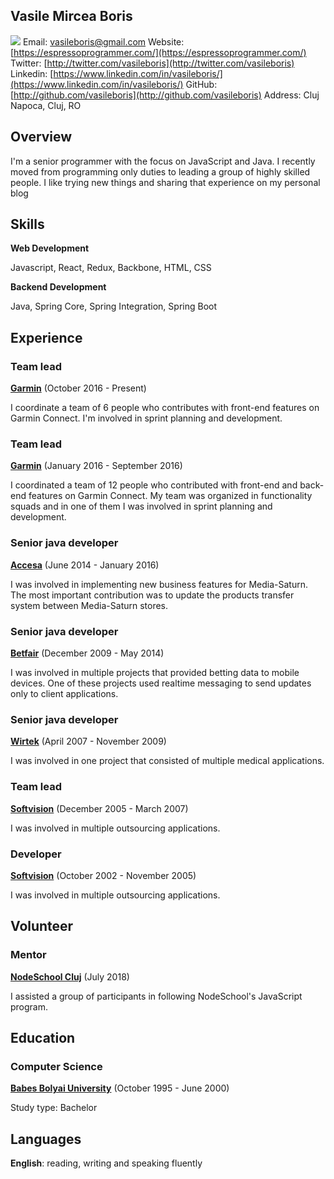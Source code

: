 ## Vasile Mircea Boris

![](https://i2.wp.com/espressoprogrammer.com/blog/wp-content/uploads/2018/07/boris-camino.png)
Email: [vasileboris@gmail.com](mailto:vasileboris@gmail.com)
Website: [https://espressoprogrammer.com/](https://espressoprogrammer.com/)
Twitter: [http://twitter.com/vasileboris](http://twitter.com/vasileboris)
Linkedin: [https://www.linkedin.com/in/vasileboris/](https://www.linkedin.com/in/vasileboris/)
GitHub: [http://github.com/vasileboris](http://github.com/vasileboris)
Address: Cluj Napoca, Cluj, RO

## Overview

I'm a senior programmer with the focus on JavaScript and Java. I recently moved from programming only duties to leading a group of highly skilled people. I like trying new things and sharing that experience on my personal blog

## Skills

**Web Development**

Javascript, React, Redux, Backbone, HTML, CSS

**Backend Development**

Java, Spring Core, Spring Integration, Spring Boot

## Experience

### Team lead

**[Garmin](https://www.garmin.com)** (October 2016 - Present)

I coordinate a team of 6 people who contributes with front-end features on Garmin Connect. I'm involved in sprint planning and development.

### Team lead

**[Garmin](https://www.garmin.com)** (January 2016 - September 2016)

I coordinated a team of 12 people who contributed with front-end and back-end features on Garmin Connect. My team was organized in functionality squads and in one of them I was involved in sprint planning and development.

### Senior java developer

**[Accesa](https://www.accesa.eu/)** (June 2014 - January 2016)

I was involved in implementing new business features for Media-Saturn. The most important contribution was to update the products transfer system between Media-Saturn stores.

### Senior java developer

**[Betfair](http://www.betfairromania.ro/)** (December 2009 - May 2014)

I was involved in multiple projects that provided betting data to mobile devices. One of these projects used realtime messaging to send updates only to client applications.

### Senior java developer

**[Wirtek](https://vikings.wirtek.ro/)** (April 2007 - November 2009)

I was involved in one project that consisted of multiple medical applications.

### Team lead

**[Softvision](https://www.softvision.ro/)** (December 2005 - March 2007)

I was involved in multiple outsourcing applications.

### Developer

**[Softvision](https://www.softvision.ro/)** (October 2002 - November 2005)

I was involved in multiple outsourcing applications.

## Volunteer

### Mentor

**[NodeSchool Cluj](https://nodeschool.io/cluj/)** (July 2018)

I assisted a group of participants in following NodeSchool's JavaScript program.

## Education

### Computer Science

**[Babes Bolyai University](https://www.ubbcluj.ro/)** (October 1995 - June 2000)

Study type: Bachelor

## Languages

**English**: reading, writing and speaking fluently
